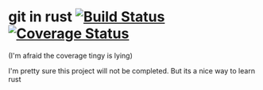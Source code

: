 # git in rust [![Build Status](https://travis-ci.org/themasch/rust-git.svg?branch=master)](https://travis-ci.org/themasch/rust-git)[![Coverage Status](https://coveralls.io/repos/github/themasch/rust-git/badge.svg?branch=master)](https://coveralls.io/github/themasch/rust-git?branch=master)
(I'm afraid the coverage tingy is lying)

I'm pretty sure this project will not be completed. But its a nice way to learn rust
